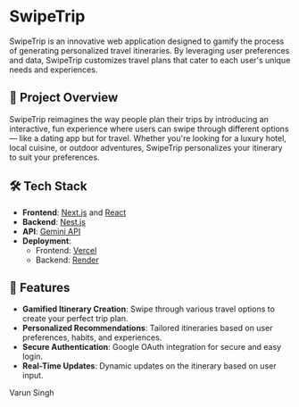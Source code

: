 # SwipeTrip

SwipeTrip is an innovative web application designed to gamify the process of generating personalized travel itineraries. By leveraging user preferences and data, SwipeTrip customizes travel plans that cater to each user's unique needs and experiences.

## 🚀 Project Overview

SwipeTrip reimagines the way people plan their trips by introducing an interactive, fun experience where users can swipe through different options — like a dating app but for travel. Whether you're looking for a luxury hotel, local cuisine, or outdoor adventures, SwipeTrip personalizes your itinerary to suit your preferences.

## 🛠️ Tech Stack

- **Frontend**: [Next.js](https://nextjs.org/) and [React](https://reactjs.org/)
- **Backend**: [Nest.js](https://nestjs.com/)
- **API**: [Gemini API](https://gemini.com/)
- **Deployment**:
  - Frontend: [Vercel](https://vercel.com/)
  - Backend: [Render](https://render.com/)

## 🎯 Features

- **Gamified Itinerary Creation**: Swipe through various travel options to create your perfect trip plan.
- **Personalized Recommendations**: Tailored itineraries based on user preferences, habits, and experiences.
- **Secure Authentication**: Google OAuth integration for secure and easy login.
- **Real-Time Updates**: Dynamic updates on the itinerary based on user input.


Varun Singh
